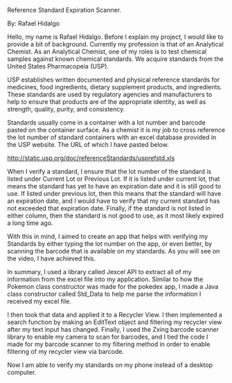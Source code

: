 Reference Standard Expiration Scanner.

By: Rafael Hidalgo

Hello, my name is Rafael Hidalgo. Before I explain my project, I would like to provide a bit of background. Currently my profession is that of an Analytical Chemist. 
As an Analytical Chemist, one of my roles is to test chemical samples against known chemical standards. We acquire standards from the United States Pharmacopeia (USP).
 
USP establishes written documented and physical reference standards for medicines, food ingredients, dietary supplement products, and ingredients. 
These standards are used by regulatory agencies and manufacturers to help to ensure that products are of the appropriate identity, as well as strength, quality, purity, and consistency.

Standards usually come in a container with a lot number and barcode pasted on the container surface. 
As a chemist it is my job to cross reference the lot number of standard containers with an excel database provided in the USP website. 
The URL of which I have pasted below. 

http://static.usp.org/doc/referenceStandards/usprefstd.xls

When I verify a standard, I ensure that the lot number of the standard is listed under Current Lot or Previous Lot. 
If it is listed under current lot, that means the standard has yet to have an expiration date and it is still good to use. 
If listed under previous lot, then this means that the standard will have an expiration date, 
and I would have to verify that my current standard has not exceeded that expiration date. Finally, if the standard is not listed in either column, 
then the standard is not good to use, as it most likely expired a long time ago.

With this in mind, I aimed to create an app that helps with verifying my Standards by either typing the lot number on the app, or even better, 
by scanning the barcode that is available on my standards. As you will see on the video, I have achieved this. 

In summary, I used a library called Jexcel API to extract all of my information from the excel file into my application. 
Similar to how the Pokemon class constructor was made for the pokedex app, 
I made a Java class constructor called Std_Data to help me parse the information I received my excel file.

I then took that data and applied it to a Recycler View. I then implemented a search function by making an EditText object and filtering my recycler view after my text input has changed.
Finally, I used the Zxing barcode scanner library to enable my camera to scan for barcodes, 
and I tied the code I made for my barcode scanner to my filtering method in order to enable filtering of my recycler view via barcode. 

Now I am able to verify my standards on my phone instead of a desktop computer. 




